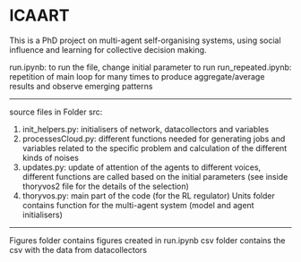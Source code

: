 # ICAART
 
 This is a PhD project on multi-agent self-organising systems, using social influence and learning for collective decision making. 

run.ipynb: to run the file, change initial parameter to run
run_repeated.ipynb: repetition of main loop for many times to produce aggregate/average results and observe emerging patterns
 ***
 source files in Folder src:
 1. init_helpers.py: initialisers of network, datacollectors and variables
 2. processesCloud.py: different functions needed for generating jobs and variables related to the specific problem and calculation of the different kinds of noises
 3. updates.py: update of attention of the agents to different voices, different functions are called based on the initial parameters (see inside thoryvos2 file for the details of the selection)
 4. thoryvos.py: main part of the code (for the RL regulator)
 Units folder contains function for the multi-agent system (model and agent initialisers)
 ***
 Figures folder contains figures created in run.ipynb
 csv folder contains the csv with the data from datacollectors
